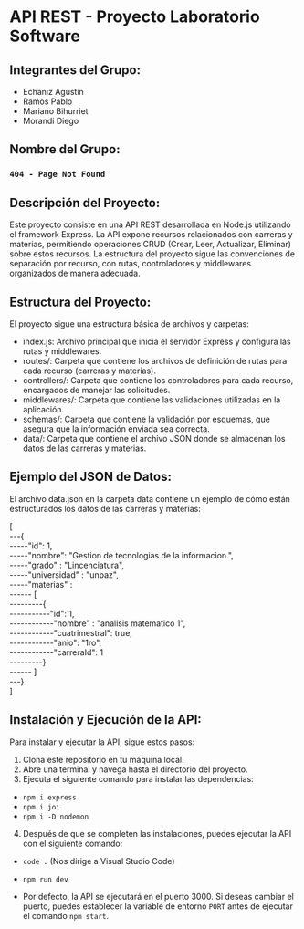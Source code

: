 # API REST - Proyecto Laboratorio Software
## Integrantes del Grupo:
+ Echaniz Agustín
+ Ramos Pablo
+ Mariano Bihurriet
+ Morandi Diego
## Nombre del Grupo:
### `404 - Page Not Found`
## Descripción del Proyecto:
Este proyecto consiste en una API REST desarrollada en Node.js utilizando el framework Express. La API expone recursos relacionados con carreras y materias, permitiendo operaciones CRUD (Crear, Leer, Actualizar, Eliminar) sobre estos recursos. La estructura del proyecto sigue las convenciones de separación por recurso, con rutas, controladores y middlewares organizados de manera adecuada.

## Estructura del Proyecto:
El proyecto sigue una estructura básica de archivos y carpetas:

+ index.js: Archivo principal que inicia el servidor Express y configura las rutas y middlewares.
+ routes/: Carpeta que contiene los archivos de definición de rutas para cada recurso (carreras y materias).
+ controllers/: Carpeta que contiene los controladores para cada recurso, encargados de manejar las solicitudes.
+ middlewares/: Carpeta que contiene las validaciones utilizadas en la aplicación.
+ schemas/: Carpeta que contiene la validación por esquemas, que asegura que la información enviada sea correcta.    
+ data/: Carpeta que contiene el archivo JSON donde se almacenan los datos de las carreras y materias.
## Ejemplo del JSON de Datos:
El archivo data.json en la carpeta data contiene un ejemplo de cómo están estructurados los datos de las carreras y materias:

[<br>
---{<br>
-----"id": 1,<br>
-----"nombre": "Gestion de tecnologias de la informacion.",<br>
-----"grado" : "Lincenciatura",<br>
-----"universidad" : "unpaz",<br>
-----"materias" :<br>
------ [<br>
---------{<br>
-----------"id": 1,<br>
------------"nombre" : "analisis matematico 1",<br>
------------"cuatrimestral": true,<br>
------------"anio": "1ro",<br>
------------"carreraId": 1<br>
---------}<br>
------ ]<br>
---}<br>
]<br>

## Instalación y Ejecución de la API:
Para instalar y ejecutar la API, sigue estos pasos:

1. Clona este repositorio en tu máquina local.
2. Abre una terminal y navega hasta el directorio del proyecto.
3. Ejecuta el siguiente comando para instalar las dependencias:
+ `npm i express`
+ `npm i joi`
+ `npm i -D nodemon` 
4. Después de que se completen las instalaciones, puedes ejecutar la API con el siguiente comando:
+ `code .` (Nos dirige a Visual Studio Code) 
+ `npm run dev`

+ Por defecto, la API se ejecutará en el puerto 3000. Si deseas cambiar el puerto, puedes establecer la variable de entorno `PORT` antes de ejecutar el comando `npm start`.
